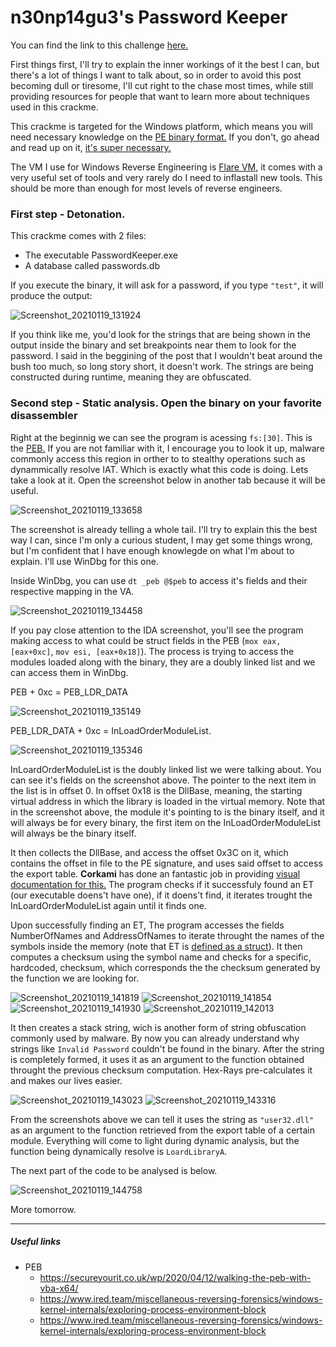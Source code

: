 # n30np14gu3's Password Keeper

You can find the link to this challenge [here.](https://crackmes.one/crackme/5e68f77d33c5d4439bb2de0c)

First things first, I'll try to explain the inner workings of it the best I can, but there's a lot of things I want to talk about, so in order to avoid this post becoming dull or tiresome, I'll cut right to the chase most times, while still providing resources for people that want to learn more about techniques used in this crackme.

This crackme is targeted for the Windows platform, which means you will need necessary knowledge on the [PE binary format.](https://docs.microsoft.com/en-us/windows/win32/debug/pe-format) If you don't, go ahead and read up on it, [it's super necessary.](https://giphy.com/gifs/masvidal-super-necessary-TgP6vdMSAknVWzoC05/fullscreen)

The VM I use for Windows Reverse Engineering is [Flare VM](https://github.com/fireeye/flare-vm), it comes with a very useful set of tools and very rarely do I need to inflastall new tools. This should be more than enough for most levels of reverse engineers.

### First step - Detonation.

This crackme comes with 2 files:
* The executable PasswordKeeper.exe
* A database called passwords.db

If you execute the binary, it will ask for a password, if you type `"test"`, it will produce the output:

![Screenshot_20210119_131924](https://user-images.githubusercontent.com/28660375/105062088-f8a33700-5a58-11eb-8578-95a4ef70d66a.png)

If you think like me, you'd look for the strings that are being shown in the output inside the binary and set breakpoints near them to look for the password. I said in the beggining of the post that I wouldn't beat around the bush too much, so long story short, it doesn't work. The strings are being constructed during runtime, meaning they are obfuscated.

### Second step - Static analysis. Open the binary on your favorite disassembler

Right at the beginnig we can see the program is acessing `fs:[30]`. This is the [PEB.](https://en.wikipedia.org/wiki/Process_Environment_Block) If you are not familiar with it, I encourage you to look it up, malware commonly access this region in orther to to stealthy operations such as dynammically resolve IAT. Which is exactly what this code is doing. Lets take a look at it. Open the screenshot below in another tab because it will be useful.

![Screenshot_20210119_133658](https://user-images.githubusercontent.com/28660375/105064287-723c2480-5a5b-11eb-9caa-0007a3599f8a.png)

The screenshot is already telling a whole tail. I'll try to explain this the best way I can, since I'm only a curious student, I may get some things wrong, but I'm confident that I have enough knowlegde on what I'm about to explain. I'll use WinDbg for this one.

Inside WinDbg, you can use `dt _peb @$peb` to access it's fields and their respective mapping in the VA.

![Screenshot_20210119_134458](https://user-images.githubusercontent.com/28660375/105065356-8b91a080-5a5c-11eb-868a-adf64ed1b464.png)

If you pay close attention to the IDA screenshot, you'll see the program making access to what could be struct fields in the PEB (`mox eax, [eax+0xc]`, `mov esi, [eax+0x18]`). The process is trying to access the modules loaded along with the binary, they are a doubly linked list and we can access them in WinDbg.

PEB + 0xc = PEB_LDR_DATA

![Screenshot_20210119_135149](https://user-images.githubusercontent.com/28660375/105066329-82550380-5a5d-11eb-920a-d961aebb33ed.png)

PEB_LDR_DATA + 0xc = InLoadOrderModuleList.

![Screenshot_20210119_135346](https://user-images.githubusercontent.com/28660375/105066649-c6480880-5a5d-11eb-9771-454d242e41dd.png)

InLoardOrderModuleList is the doubly linked list we were talking about. You can see it's fields on the screenshot above. The pointer to the next item in the list is in offset 0. In offset 0x18 is the DllBase, meaning, the starting virtual address in which the library is loaded in the virtual memory. Note that in the screenshot above, the module it's pointing to is the binary itself, and it will always be for every binary, the first item on the InLoadOrderModuleList will always be the binary itself.

It then collects the DllBase, and access the offset 0x3C on it, which contains the offset in file to the PE signature, and uses said offset to access the export table. **Corkami** has done an fantastic job in providing [visual documentation for this.](https://github.com/corkami/pics/blob/master/binary/pe102/pe102.svg) The program checks if it successfuly found an ET (our executable doens't have one), if it doens't find, it iterates trought the InLoardOrderModuleList again until it finds one. 

Upon successfully finding an ET, The program accesses the fields NumberOfNames and AddressOfNames to iterate throught the names of the symbols inside the memory (note that ET is [defined as a struct](fumalwareanalysis.blogspot.com/2011/12/malware-analysis-tutorial-8-pe-header.html)). It then computes a checksum using the symbol name and checks for a specific, hardcoded, checksum, which corresponds the the checksum generated by the function we are looking for.

![Screenshot_20210119_141819](https://user-images.githubusercontent.com/28660375/105069790-2f7d4b00-5a61-11eb-8fab-23d027f37039.png) ![Screenshot_20210119_141854](https://user-images.githubusercontent.com/28660375/105069876-4a4fbf80-5a61-11eb-8ca6-aeff93241d2c.png) ![Screenshot_20210119_141930](https://user-images.githubusercontent.com/28660375/105069922-5b003580-5a61-11eb-962e-42af514423e6.png) ![Screenshot_20210119_142013](https://user-images.githubusercontent.com/28660375/105070012-75d2aa00-5a61-11eb-8d46-2d9d2293c99c.png)

It then creates a stack string, wich is another form of string obfuscation commonly used by malware. By now you can already understand why strings like `Invalid Password` couldn't be found in the binary. After the string is completely formed, it uses it as an argument to the function obtained throught the previous checksum computation. Hex-Rays pre-calculates it and makes our lives easier.

![Screenshot_20210119_143023](https://user-images.githubusercontent.com/28660375/105071071-e29a7400-5a62-11eb-865f-f8309da52224.png) ![Screenshot_20210119_143316](https://user-images.githubusercontent.com/28660375/105071392-4886fb80-5a63-11eb-9e40-03cd7065d31a.png)

From the screenshots above we can tell it uses the string as `"user32.dll"` as an argument to the function retrieved from the export table of a certain module. Everything will come to light during dynamic analysis, but the function being dynamically resolve is `LoardLibraryA`.

The next part of the code to be analysed is below.

![Screenshot_20210119_144758](https://user-images.githubusercontent.com/28660375/105073163-79683000-5a65-11eb-9ea2-b9c301db89dc.png)



More tomorrow.



---

##### Useful links

* PEB
  * https://secureyourit.co.uk/wp/2020/04/12/walking-the-peb-with-vba-x64/
  * https://www.ired.team/miscellaneous-reversing-forensics/windows-kernel-internals/exploring-process-environment-block
  * https://www.ired.team/miscellaneous-reversing-forensics/windows-kernel-internals/exploring-process-environment-block





